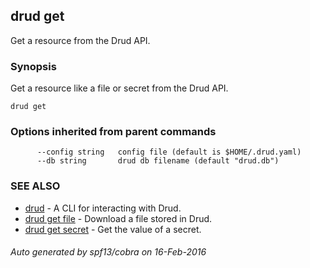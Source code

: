 ## drud get

Get a resource from the Drud API.

### Synopsis


Get a resource like a file or secret from the Drud API.

```
drud get
```

### Options inherited from parent commands

```
      --config string   config file (default is $HOME/.drud.yaml)
      --db string       drud db filename (default "drud.db")
```

### SEE ALSO
* [drud](drud.md)	 - A CLI for interacting with Drud.
* [drud get file](drud_get_file.md)	 - Download a file stored in Drud.
* [drud get secret](drud_get_secret.md)	 - Get the value of a secret.

###### Auto generated by spf13/cobra on 16-Feb-2016
